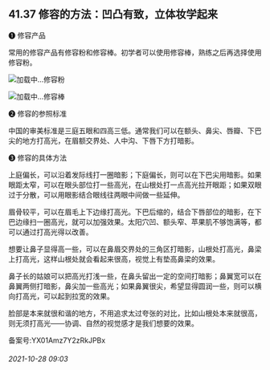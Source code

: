 ## 41.37 修容的方法：凹凸有致，立体妆学起来
❶
 修容产品
 



常用的修容产品有修容粉和修容棒。初学者可以使用修容棒，熟练之后再选择使用修容粉。



![](https://pic1.zhimg.com/v2-a71a9993a7813f71c9263f92781e07c5.webp)加载中...修容粉
 



![](https://pic4.zhimg.com/v2-8b51b956f83dcab033b82ab206ee348c.webp)加载中...修容棒
 



❷
 修容的参照标准
 



中国的审美标准是三庭五眼和四高三低。通常我们可以在额头、鼻尖、唇瓣、下巴尖的地方打高光，在眉额交界处、人中沟、下唇下方打暗影。



❸
 修容的具体方法
 



上庭偏长，可以沿着发际线打一圈暗影；下庭偏长，则可以在下巴尖用暗影。如果眼距太窄，可以在眼头部位打一些高光，在山根处打一点高光拉开眼距；如果双眼过于分散，可以用眼影结合眼线往两眼中间做一些延伸。



眉骨较平，可以在眉毛上下边缘打高光。下巴后缩的，结合下唇部位的暗影，在下巴边缘扫一圈高光，就可以加强效果。太阳穴凹、额头窄、苹果肌不够饱满等，都可以通过打高光得以改善。



想要让鼻子显得高一些，可以在鼻眉交界处的三角区打暗影，山根处打高光，鼻梁上打高光，这样山根处就会看起来很高，视觉上有垫高鼻梁的效果。



鼻子长的姑娘可以把高光打浅一些，在鼻头留出一定的空间打暗影；鼻翼宽可以在鼻翼两侧打暗影，鼻尖加一些高光；如果鼻翼很尖，希望显得圆润一些，则可以横向打高光，可以起到拉宽的效果。



脸部是本来就很和谐的地方，不用追求太过夸张的对比，比如山根处本来就很高，则无须打高光——协调、自然的视觉感才是我们想要的效果。



备案号:YX01Amz7Y2zRkJPBx


###### 2021-10-28 09:03
